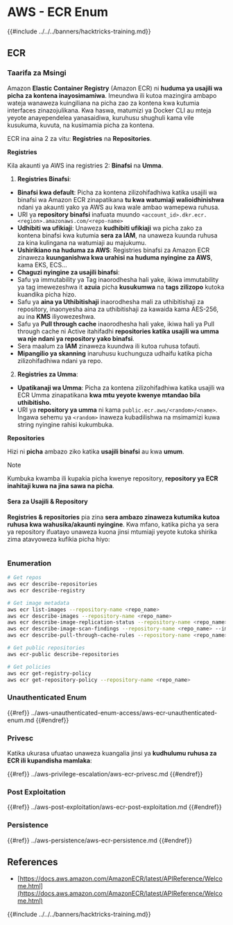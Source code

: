 # AWS - ECR Enum

{{#include ../../../banners/hacktricks-training.md}}

## ECR

### Taarifa za Msingi

Amazon **Elastic Container Registry** (Amazon ECR) ni **huduma ya usajili wa picha za kontena inayosimamiwa**. Imeundwa ili kutoa mazingira ambapo wateja wanaweza kuingiliana na picha zao za kontena kwa kutumia interfaces zinazojulikana. Kwa haswa, matumizi ya Docker CLI au mteja yeyote anayependelea yanasaidiwa, kuruhusu shughuli kama vile kusukuma, kuvuta, na kusimamia picha za kontena.

ECR ina aina 2 za vitu: **Registries** na **Repositories**.

**Registries**

Kila akaunti ya AWS ina registries 2: **Binafsi** na **Umma**.

1. **Registries Binafsi**:

- **Binafsi kwa default**: Picha za kontena zilizohifadhiwa katika usajili wa binafsi wa Amazon ECR zinapatikana **tu kwa watumiaji walioidhinishwa** ndani ya akaunti yako ya AWS au kwa wale ambao wamepewa ruhusa.
- URI ya **repository binafsi** inafuata muundo `<account_id>.dkr.ecr.<region>.amazonaws.com/<repo-name>`
- **Udhibiti wa ufikiaji**: Unaweza **kudhibiti ufikiaji** wa picha zako za kontena binafsi kwa kutumia **sera za IAM**, na unaweza kuunda ruhusa za kina kulingana na watumiaji au majukumu.
- **Ushirikiano na huduma za AWS**: Registries binafsi za Amazon ECR zinaweza **kuunganishwa kwa urahisi na huduma nyingine za AWS**, kama EKS, ECS...
- **Chaguzi nyingine za usajili binafsi**:
- Safu ya immutability ya Tag inaorodhesha hali yake, ikiwa immutability ya tag imewezeshwa it **azuia** picha **kusukumwa** na **tags zilizopo** kutoka kuandika picha hizo.
- Safu ya **aina ya Uthibitishaji** inaorodhesha mali za uthibitishaji za repository, inaonyesha aina za uthibitishaji za kawaida kama AES-256, au ina **KMS** iliyowezeshwa.
- Safu ya **Pull through cache** inaorodhesha hali yake, ikiwa hali ya Pull through cache ni Active itahifadhi **repositories katika usajili wa umma wa nje ndani ya repository yako binafsi**.
- Sera maalum za **IAM** zinaweza kuundwa ili kutoa ruhusa tofauti.
- **Mipangilio ya skanning** inaruhusu kuchunguza udhaifu katika picha zilizohifadhiwa ndani ya repo.

2. **Registries za Umma**:

- **Upatikanaji wa Umma**: Picha za kontena zilizohifadhiwa katika usajili wa ECR Umma zinapatikana **kwa mtu yeyote kwenye mtandao bila uthibitisho.**
- URI ya **repository ya umma** ni kama `public.ecr.aws/<random>/<name>`. Ingawa sehemu ya `<random>` inaweza kubadilishwa na msimamizi kuwa string nyingine rahisi kukumbuka.

**Repositories**

Hizi ni **picha** ambazo ziko katika **usajili binafsi** au kwa **umum**.

> [!NOTE]
> Kumbuka kwamba ili kupakia picha kwenye repository, **repository ya ECR inahitaji kuwa na jina sawa na picha**.

#### Sera za Usajili & Repository

**Registries & repositories** pia zina **sera ambazo zinaweza kutumika kutoa ruhusa kwa wahusika/akaunti nyingine**. Kwa mfano, katika picha ya sera ya repository ifuatayo unaweza kuona jinsi mtumiaji yeyote kutoka shirika zima atavyoweza kufikia picha hiyo:

<figure><img src="../../../images/image (280).png" alt=""><figcaption></figcaption></figure>

### Enumeration
```bash
# Get repos
aws ecr describe-repositories
aws ecr describe-registry

# Get image metadata
aws ecr list-images --repository-name <repo_name>
aws ecr describe-images --repository-name <repo_name>
aws ecr describe-image-replication-status --repository-name <repo_name> --image-id <image_id>
aws ecr describe-image-scan-findings --repository-name <repo_name> --image-id <image_id>
aws ecr describe-pull-through-cache-rules --repository-name <repo_name> --image-id <image_id>

# Get public repositories
aws ecr-public describe-repositories

# Get policies
aws ecr get-registry-policy
aws ecr get-repository-policy --repository-name <repo_name>
```
### Unauthenticated Enum

{{#ref}}
../aws-unauthenticated-enum-access/aws-ecr-unauthenticated-enum.md
{{#endref}}

### Privesc

Katika ukurasa ufuatao unaweza kuangalia jinsi ya **kudhulumu ruhusa za ECR ili kupandisha mamlaka**:

{{#ref}}
../aws-privilege-escalation/aws-ecr-privesc.md
{{#endref}}

### Post Exploitation

{{#ref}}
../aws-post-exploitation/aws-ecr-post-exploitation.md
{{#endref}}

### Persistence

{{#ref}}
../aws-persistence/aws-ecr-persistence.md
{{#endref}}

## References

- [https://docs.aws.amazon.com/AmazonECR/latest/APIReference/Welcome.html](https://docs.aws.amazon.com/AmazonECR/latest/APIReference/Welcome.html)

{{#include ../../../banners/hacktricks-training.md}}
